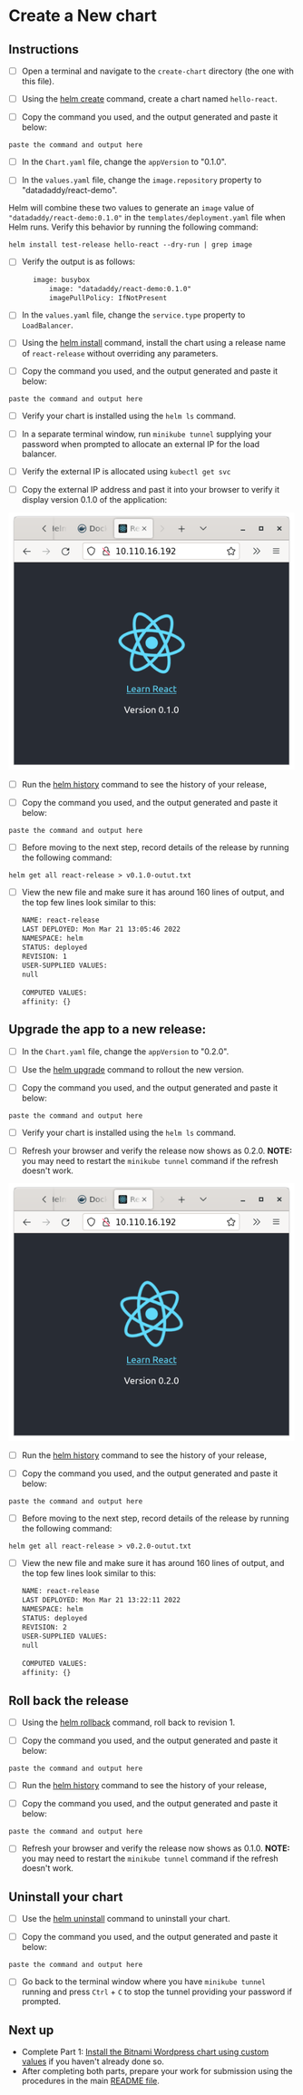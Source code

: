 # Create a New chart

## Instructions

- [ ] Open a terminal and navigate to the `create-chart` directory (the one with this file).

- [ ] Using the [helm create](https://helm.sh/docs/helm/helm_create/) command, create a chart named `hello-react`. 

- [ ] Copy the command you used, and the output generated and paste it below:

```
paste the command and output here
```

- [ ] In the `Chart.yaml` file, change the `appVersion` to "0.1.0".

- [ ] In the `values.yaml` file, change the `image.repository` property to "datadaddy/react-demo".

Helm will combine these two values to generate an `image` value of `"datadaddy/react-demo:0.1.0"` in the `templates/deployment.yaml` file when Helm runs. Verify this behavior by running the following command:

```
helm install test-release hello-react --dry-run | grep image
```

- [ ] Verify the output is as follows:
```
      image: busybox
          image: "datadaddy/react-demo:0.1.0"
          imagePullPolicy: IfNotPresent
```

- [ ] In the `values.yaml` file, change the `service.type` property to `LoadBalancer`.

- [ ] Using the [helm install](https://helm.sh/docs/helm/helm_install/) command, install the chart using a release name of `react-release` without overriding any parameters.

- [ ] Copy the command you used, and the output generated and paste it below:

```
paste the command and output here
```

- [ ] Verify your chart is installed using the `helm ls` command.

- [ ] In a separate terminal window, run `minikube tunnel` supplying your password when prompted to allocate an external IP for the load balancer.

- [ ] Verify the external IP is allocated using `kubectl get svc`

- [ ] Copy the external IP address and past it into your browser to verify it display version 0.1.0 of the application:

![Hello React version 0.1.0 screen shot](../images/react-window-1.png)

- [ ] Run the [helm history](https://helm.sh/docs/helm/helm_history/) command to see the history of your release,

- [ ] Copy the command you used, and the output generated and paste it below:

```
paste the command and output here
```

- [ ] Before moving to the next step, record details of the release by running the following command:
```
helm get all react-release > v0.1.0-outut.txt
```

- [ ] View the new file and make sure it has around 160 lines of output, and the top few lines look similar to this:
    ```
    NAME: react-release
    LAST DEPLOYED: Mon Mar 21 13:05:46 2022
    NAMESPACE: helm
    STATUS: deployed
    REVISION: 1
    USER-SUPPLIED VALUES:
    null

    COMPUTED VALUES:
    affinity: {}
    ```

## Upgrade the app to a new release:

- [ ] In the `Chart.yaml` file, change the `appVersion` to "0.2.0".

- [ ] Use the [helm upgrade](https://helm.sh/docs/helm/helm_upgrade/) command to rollout the new version.

- [ ] Copy the command you used, and the output generated and paste it below:

```
paste the command and output here
```

- [ ] Verify your chart is installed using the `helm ls` command.

- [ ] Refresh your browser and verify the release now shows as 0.2.0. __NOTE:__ you may need to restart the `minikube tunnel` command if the refresh doesn't work.

![Hello React version 0.2.0 screen shot](../images/react-window-2.png)

- [ ] Run the [helm history](https://helm.sh/docs/helm/helm_history/) command to see the history of your release,

- [ ] Copy the command you used, and the output generated and paste it below:

```
paste the command and output here
```

- [ ] Before moving to the next step, record details of the release by running the following command:
```
helm get all react-release > v0.2.0-outut.txt
```

- [ ] View the new file and make sure it has around 160 lines of output, and the top few lines look similar to this:
    ```
    NAME: react-release
    LAST DEPLOYED: Mon Mar 21 13:22:11 2022
    NAMESPACE: helm
    STATUS: deployed
    REVISION: 2
    USER-SUPPLIED VALUES:
    null

    COMPUTED VALUES:
    affinity: {}
    ```

## Roll back the release

- [ ] Using the [helm rollback](https://helm.sh/docs/helm/helm_rollback/) command, roll back to revision 1.

- [ ] Copy the command you used, and the output generated and paste it below:

```
paste the command and output here
```

- [ ] Run the [helm history](https://helm.sh/docs/helm/helm_history/) command to see the history of your release,

- [ ] Copy the command you used, and the output generated and paste it below:

```
paste the command and output here
```

- [ ] Refresh your browser and verify the release now shows as 0.1.0. __NOTE:__ you may need to restart the `minikube tunnel` command if the refresh doesn't work. 

## Uninstall your chart

- [ ] Use the [helm uninstall](https://helm.sh/docs/helm/helm_uninstall/) command to uninstall your chart.

- [ ] Copy the command you used, and the output generated and paste it below:

```
paste the command and output here
```

- [ ] Go back to the terminal window where you have `minikube tunnel` running and press `Ctrl` + `C` to stop the tunnel providing your password if prompted.

## Next up

* Complete Part 1: [Install the Bitnami Wordpress chart using custom values](../wordpress/README.md) if you haven't already done so.
* After completing both parts, prepare your work for submission using the procedures in the main [README file](../README.md).